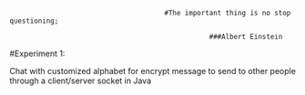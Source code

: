                                           #The important thing is no stop questioning;

                                                     ###Albert Einstein


#Experiment 1:

Chat with customized alphabet for encrypt message to send to other people through a client/server socket in Java
